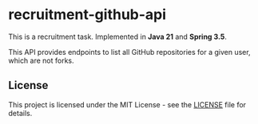 ﻿# recruitment-github-api

This is a recruitment task. Implemented in **Java 21** and **Spring 3.5**.

This API provides endpoints to list all GitHub repositories for a given user, which are not forks.

## License

This project is licensed under the MIT License - see the [LICENSE](LICENSE) file for details.

